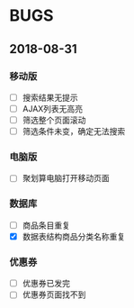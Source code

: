 # BUGS

## 2018-08-31

### 移动版

- [ ] 搜索结果无提示
- [ ] AJAX列表无高亮
- [ ] 筛选整个页面滚动
- [ ] 筛选条件未变，确定无法搜索

### 电脑版

- [ ] 聚划算电脑打开移动页面

### 数据库

- [ ] 商品条目重复
- [x] 数据表结构商品分类名称重复

### 优惠券

- [ ] 优惠券已发完
- [ ] 优惠券页面找不到